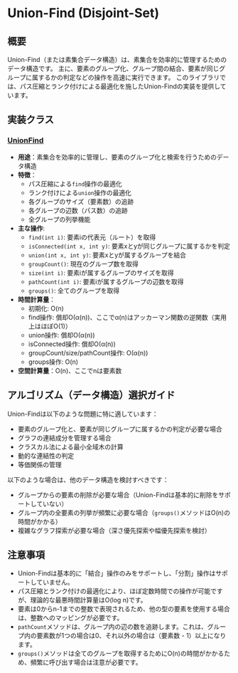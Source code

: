 # Union-Find (Disjoint-Set)

## 概要

Union-Find（または素集合データ構造）は、素集合を効率的に管理するためのデータ構造です。
主に、要素のグループ化、グループ間の結合、要素が同じグループに属するかの判定などの操作を高速に実行できます。
このライブラリでは、パス圧縮とランク付けによる最適化を施したUnion-Findの実装を提供しています。

## 実装クラス

### [UnionFind](./src/UnionFind.java)

- **用途**：素集合を効率的に管理し、要素のグループ化と検索を行うためのデータ構造
- **特徴**：
	- パス圧縮による`find`操作の最適化
	- ランク付けによる`union`操作の最適化
	- 各グループのサイズ（要素数）の追跡
	- 各グループの辺数（パス数）の追跡
	- 全グループの列挙機能
- **主な操作**:
	- `find(int i)`: 要素iの代表元（ルート）を取得
	- `isConnected(int x, int y)`: 要素xとyが同じグループに属するかを判定
	- `union(int x, int y)`: 要素xとyが属するグループを結合
	- `groupCount()`: 現在のグループ数を取得
	- `size(int i)`: 要素iが属するグループのサイズを取得
	- `pathCount(int i)`: 要素iが属するグループの辺数を取得
	- `groups()`: 全てのグループを取得
- **時間計算量**：
	- 初期化: O(n)
	- find操作: 償却O(α(n))、ここでα(n)はアッカーマン関数の逆関数（実用上はほぼO(1)）
	- union操作: 償却O(α(n))
	- isConnected操作: 償却O(α(n))
	- groupCount/size/pathCount操作: O(α(n))
	- groups操作: O(n)
- **空間計算量**：O(n)、ここでnは要素数

## アルゴリズム（データ構造）選択ガイド

Union-Findは以下のような問題に特に適しています：

- 要素のグループ化と、要素が同じグループに属するかの判定が必要な場合
- グラフの連結成分を管理する場合
- クラスカル法による最小全域木の計算
- 動的な連結性の判定
- 等価関係の管理

以下のような場合は、他のデータ構造を検討すべきです：

- グループからの要素の削除が必要な場合（Union-Findは基本的に削除をサポートしていない）
- グループ内の全要素の列挙が頻繁に必要な場合（`groups()`メソッドはO(n)の時間がかかる）
- 複雑なグラフ探索が必要な場合（深さ優先探索や幅優先探索を検討）

## 注意事項

- Union-Findは基本的に「結合」操作のみをサポートし、「分割」操作はサポートしていません。
- パス圧縮とランク付けの最適化により、ほぼ定数時間での操作が可能ですが、理論的な最悪時間計算量はO(log n)です。
- 要素は0からn-1までの整数で表現されるため、他の型の要素を使用する場合は、整数へのマッピングが必要です。
- `pathCount`メソッドは、グループ内の辺の数を追跡します。これは、グループ内の要素数が1つの場合は0、それ以外の場合は（要素数 -
	1）以上になります。
- `groups()`メソッドは全てのグループを取得するためにO(n)の時間がかかるため、頻繁に呼び出す場合は注意が必要です。